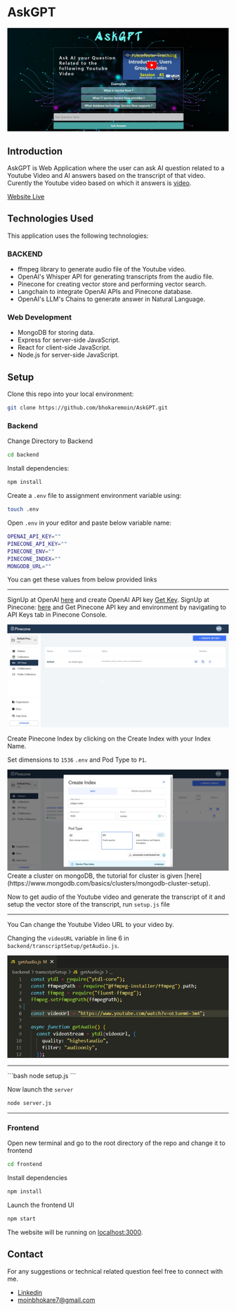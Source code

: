 # AskGPT
<div align="center">
<img src="https://raw.githubusercontent.com/bhokaremoin/AskGPT/main/backend/img/ask-gpt.jpg" />
</div>

## Introduction
AskGPT is Web Application where the user can ask AI question related to a Youtube Video and AI answers based on the transcript of that video. Curently the Youtube video based on which it answers is [video](https://www.youtube.com/watch?v=oL1uem6-3m4).

[Website Live](https://askgpt-ize0.onrender.com/)
## Technologies Used
This application uses the following technologies:
### BACKEND
* ffmpeg library to generate audio file of the Youtube video.
* OpenAI's Whisper API for generating transcripts from the audio file.
* Pinecone for creating vector store and performing vector search.
* Langchain to integrate OpenAI APIs and Pinecone database.
* OpenAI's LLM's Chains to generate answer in Natural Language.

### Web Development
* MongoDB for storing data.
* Express for server-side JavaScript.
* React for client-side JavaScript.
* Node.js for server-side JavaScript.

## Setup

Clone this repo into your local environment:
```bash
git clone https://github.com/bhokaremoin/AskGPT.git
```

### Backend
Change Directory to Backend
```bash
cd backend
```

Install dependencies:
```bash
npm install
```

Create a `.env` file to assignment environment variable using:
```bash
touch .env
```

Open `.env` in your editor and paste below variable name:

```bash
OPENAI_API_KEY=""
PINECONE_API_KEY=""
PINECONE_ENV=""
PINECONE_INDEX=""
MONGODB_URL=""
```
You can get these values from below provided links
<hr />

SignUp at OpenAI [here](https://platform.openai.com/signup) and create OpenAI API key [Get Key](https://platform.openai.com/account/api-keys).
SignUp at Pinecone: [here](https://www.pinecone.io/) and Get Pinecone API key and environment by navigating to API Keys tab in Pinecone Console.

<div>
<img src="https://raw.githubusercontent.com/bhokaremoin/AskGPT/main/backend/img/api_key.jpg" />
</div>

Create Pinecone Index by clicking on the Create Index with your Index Name.<br>

Set dimensions to `1536` `.env` and Pod Type to `P1`.
<div>
<img src="https://raw.githubusercontent.com/bhokaremoin/AskGPT/main/backend/img/create_index.jpg" />
</div>
Create a cluster on mongoDB, the tutorial for cluster is given [here](https://www.mongodb.com/basics/clusters/mongodb-cluster-setup).


Now to get audio of the Youtube video and generate the transcript of it and setup the vector store of the transcript, run `setup.js` file
<hr />
You Can change the Youtube Video URL to your video by.


Changing the `videoURL` variable in line 6 in `backend/transcriptSetup/getAudio.js`.
<div>
  <img src="https://raw.githubusercontent.com/bhokaremoin/AskGPT/main/backend/img/youtube_url.jpg" />
  </div>
<hr />
```bash
node setup.js
```

Now launch the `server`
```bash
node server.js
```
<hr />

### Frontend

Open new terminal and go to the root directory of the repo and change it to frontend
```bash
cd frontend
```

Install dependencies
```bash
npm install
```

Launch the frontend UI
```bash
npm start
```
The website will be running on [localhost:3000](http://localhost:3000).

## Contact
For any suggestions or technical related question feel free to connect with me.
* [Linkedin](https://www.linkedin.com/in/moin-bhokare-722b601b0/)
* [moinbhokare7@gmail.com](mailto:moinbhokare7@gmail.com)
